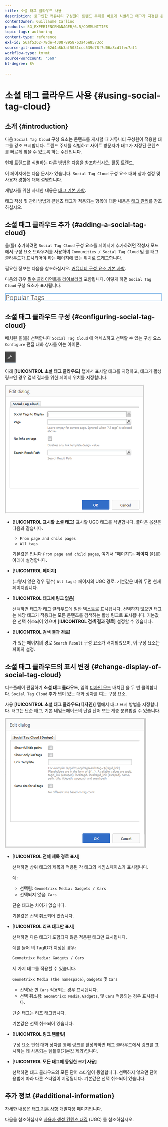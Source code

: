 ```yaml
---
title: 소셜 태그 클라우드 사용
description: 로그인한 커뮤니티 구성원이 트렌드 주제를 빠르게 식별하고 태그가 지정된 콘텐츠를 찾을 수 있도록 페이지에 Social Tag Cloud 구성 요소를 추가하는 방법을 알아봅니다.
contentOwner: Guillaume Carlino
products: SG_EXPERIENCEMANAGER/6.5/COMMUNITIES
topic-tags: authoring
content-type: reference
exl-id: 56af5362-78de-4308-8958-63a45e8573cc
source-git-commit: 62d4a8b3af5031ccc539d78f7d06a8cd1fec7af1
workflow-type: tm+mt
source-wordcount: '569'
ht-degree: 8%

---
```


# 소셜 태그 클라우드 사용 {#using-social-tag-cloud}

## 소개 {#introduction}

다음 `Social Tag Cloud` 구성 요소는 콘텐츠를 게시할 때 커뮤니티 구성원이 적용한 태그를 강조 표시합니다. 트렌드 주제를 식별하고 사이트 방문자가 태그가 지정된 콘텐츠를 빠르게 찾을 수 있도록 하는 수단입니다.

현재 트렌드를 식별하는 다른 방법은 다음을 참조하십시오. [활동 트렌드](trends.md).

이 페이지에는 다음 문서가 있습니다. `Social Tag Cloud` 구성 요소 대화 상자 설정 및 사용자 경험에 대해 설명합니다.

개발자를 위한 자세한 내용은 [태그 기본 사항](tag.md).

태그 작성 및 관리 방법과 콘텐츠 태그가 적용되는 항목에 대한 내용은 [태그 관리](../../help/sites-administering/tags.md)를 참조하십시오.

## 소셜 태그 클라우드 추가 {#adding-a-social-tag-cloud}

을(를) 추가하려면 `Social Tag Cloud` 구성 요소를 페이지에 추가하려면 작성자 모드에서 구성 요소 브라우저를 사용하여 `Communities / Social Tag Cloud` 및 를 태그 클라우드가 표시되어야 하는 페이지에 있는 위치로 드래그합니다.

필요한 정보는 다음을 참조하십시오. [커뮤니티 구성 요소 기본 사항](basics.md).

다음의 경우 [필수 클라이언트측 라이브러리](tag.md#essentials-for-client-side) 포함됩니다. 이렇게 하면 `Social Tag Cloud` 구성 요소가 표시됩니다.

![소셜 태그](assets/social-tag.png)

## 소셜 태그 클라우드 구성 {#configuring-social-tag-cloud}

배치된 을(를) 선택합니다 `Social Tag Cloud` 에 액세스하고 선택할 수 있는 구성 요소 `Configure` 편집 대화 상자를 여는 아이콘.

![구성](assets/configure-new.png)

아래 **[!UICONTROL 소셜 태그 클라우드]** 탭에서 표시할 태그를 지정하고, 태그가 활성 링크인 경우 검색 결과를 위한 페이지 위치를 지정합니다.

![social-tag-cloud](assets/social-tag-cloud.png)

* **[!UICONTROL 표시할 소셜 태그]**
표시할 UGC 태그를 식별합니다. 풀다운 옵션은 다음과 같습니다.

   * `From page and child pages`
   * `All tags`

  기본값은 입니다 `From page and child pages`, 여기서 &quot;페이지&quot;는 **페이지** 을(를) 아래에 설정합니다.

* **[!UICONTROL 페이지]**

  (그렇지 않은 경우 필수) `All tags)` 페이지의 UGC 경로. 기본값은 비워 두면 현재 페이지입니다.

* **[!UICONTROL 태그에 링크 없음]**

  선택하면 태그가 태그 클라우드에 일반 텍스트로 표시됩니다. 선택하지 않으면 태그는 해당 태그가 적용되는 모든 콘텐츠를 검색하는 활성 링크로 표시됩니다. 기본값은 선택 취소되어 있으며 **[!UICONTROL 검색 결과 경로]** 설정할 수 있습니다.

* **[!UICONTROL 검색 결과 경로]**

  가 있는 페이지의 경로 `Search Result` 구성 요소가 배치되었으며, 이 구성 요소는 **페이지** 설정.

## 소셜 태그 클라우드의 표시 변경 {#change-display-of-social-tag-cloud}

디스플레이 편집하기 **소셜 태그 클라우드**, 입력 [디자인 모드](../../help/sites-authoring/default-components-designmode.md) 배치된 을 두 번 클릭합니다. `Social Tag Cloud` 추가 탭이 있는 대화 상자를 여는 구성 요소.

사용 **[!UICONTROL 소셜 태그 클라우드(디자인)]** 탭에서 태그 표시 방법을 지정합니다. 태그는 단순 태그, 기본 네임스페이스의 단일 단어 또는 계층 분류법일 수 있습니다.

![social-tag-cloud-design](assets/social-tag-cloud-design.png)

* **[!UICONTROL 전체 제목 경로 표시]**

  선택하면 상위 태그의 제목과 적용된 각 태그의 네임스페이스가 표시됩니다.

  예:

   * 선택됨: `Geometrixx Media: Gadgets / Cars`
   * 선택되지 않음: `Cars`

  단순 태그는 차이가 없습니다.

  기본값은 선택 취소되어 있습니다.

* **[!UICONTROL 리프 태그만 표시]**

  선택하면 다른 태그가 포함되지 않은 적용된 태그만 표시됩니다.

  예를 들어 의 TagID가 지정된 경우:

  `Geometrixx Media: Gadgets / Cars`

  세 가지 태그를 적용할 수 있습니다.

  `Geometrixx Media (the namespace)`, `Gadgets` 및 `Cars`

   * 선택됨: 만 `Cars` 적용되는 경우 표시됩니다.
   * 선택 취소됨: `Geometrixx Media`, `Gadgets`, 및 `Cars` 적용되는 경우 표시됩니다.

  단순 태그는 리프 태그입니다.

  기본값은 선택 취소되어 있습니다.

* **[!UICONTROL 링크 템플릿]**

  구성 요소 편집 대화 상자를 통해 링크를 활성화하면 태그 클라우드에서 링크를 표시하는 데 사용되는 템플릿(기본값 제외)입니다.

* **[!UICONTROL 모든 태그에 동일한 크기 사용]**

  선택하면 태그 클라우드의 모든 단어 스타일이 동일합니다. 선택하지 않으면 단어 용법에 따라 다른 스타일이 지정됩니다. 기본값은 선택 취소되어 있습니다.

## 추가 정보 {#additional-information}

자세한 내용은 [태그 기본 사항](tag.md) 개발자용 페이지입니다.

다음을 참조하십시오 [사용자 생성 컨텐츠 태깅](tag-ugc.md) (UGC) 를 참조하십시오.
